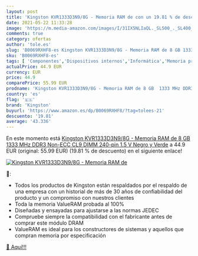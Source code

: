 ```yaml
---
layout: post
title: 'Kingston KVR1333D3N9/8G - Memoria RAM de con un 19.81 % de descuento'
date: 2021-05-22 11:33:28
image: 'https://m.media-amazon.com/images/I/31IX5NLIaQL._SL500_._SL400_.jpg'
comments: true
category: ofertas
author: 'tole.es'
slug: 'B0069RXHF8-es Kingston KVR1333D3N9/8G - Memoria RAM de 8 GB 1333 MHz...'
sku: 'B0069RXHF8-es'
tags: [ 'Componentes','Dispositivos internos','Informática','Memoria principal','kingston','ram', ]
actualPrice: 44.9 EUR
currency: EUR
price: 44.9
comparePrice: 55.99 EUR
prodname: 'Kingston KVR1333D3N9/8G - Memoria RAM de 8 GB  1333 MHz DDR3 Non-ECC CL9 DIMM  240-pin  1.5 V  Negro y Verde'
country: 'es'
flag: '🇪🇸'
brand: 'Kingston'
buyurl: 'https://www.amazon.es/dp/B0069RXHF8/?tag=tolees-21'
descuento: '19.81'
average: '43.336'
---
```


En este momento está [Kingston KVR1333D3N9/8G - Memoria RAM de 8 GB  1333 MHz DDR3 Non-ECC CL9 DIMM  240-pin  1.5 V  Negro y Verde](https://www.amazon.es/dp/B0069RXHF8/?tag=tolees-21) a 44.9 EUR (original: 55.99 EUR) (19.81 %  de descuento) en el siguiente enlace!

[![Kingston KVR1333D3N9/8G - Memoria RAM de](https://m.media-amazon.com/images/I/31IX5NLIaQL._SL500_._SL400_.jpg)](https://www.amazon.es/dp/B0069RXHF8/?tag=tolees-21)

🔎:

- Todos los productos de Kingston están respaldados por el respaldo de una empresa con un historial de más de 30 años de confiabilidad del producto y un compromiso con nuestros clientes
- Toda la memoria ValueRAM probada al 100%
- Diseñadas y ensayadas para ajustarse a las normas JEDEC
- Compruebe siempre la compatibilidad con el fabricante antes de comprar este módulo DRAM
- ValueRAM es ideal para los constructores de sistemas y aquellos que compran memoria por especificación

[🛒 Aquí!!!](https://www.amazon.es/dp/B0069RXHF8/?tag=tolees-21)

